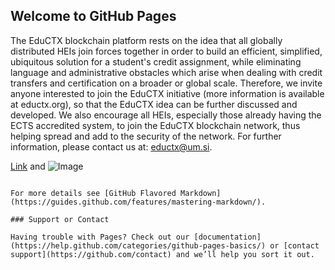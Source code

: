 ## Welcome to GitHub Pages

The EduCTX blockchain platform rests on the idea that all globally distributed HEIs join forces together in order to build an efficient, simplified, ubiquitous solution for a student's credit assignment, while eliminating language and administrative obstacles which arise when dealing with credit transfers and certification on a broader or global scale. Therefore, we invite anyone interested to join the EduCTX initiative (more information is available at eductx.org), so that the EduCTX idea can be further discussed and developed. 
We also encourage all HEIs, especially those already having the ECTS accredited system, to join the EduCTX blockchain network, thus helping spread and add to the security of the network. For further information, please contact us at: eductx@um.si.


[Link](url) and ![Image](src)
```

For more details see [GitHub Flavored Markdown](https://guides.github.com/features/mastering-markdown/).

### Support or Contact

Having trouble with Pages? Check out our [documentation](https://help.github.com/categories/github-pages-basics/) or [contact support](https://github.com/contact) and we’ll help you sort it out.
